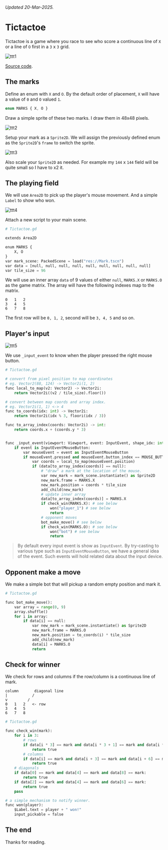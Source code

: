 _Updated 20-Mar-2025._

# Tictactoe

Tictactoe is a game where you race to see who score a continuous line of `X` or a line of `O` first in a `3` x `3` grid.

![ttt1](./image/ttt1.gif)


[Source code](https://github.com/hungptsg/mini-projects/tree/main/tictactoe/src).

## The marks

Define an enum with `X` and `O`. By the default order of placement, `X` will have a value of `0` and `O` valued `1`.

```ts
enum MARKS { X, O }
```

Draw a simple sprite of these two marks. I draw them in 48x48 pixels.

![ttt2](./image/ttt2.png)

Setup your mark as a `Sprite2D`. We will assign the previously defined enum as the `Sprite2D`'s `frame` to switch the sprite.

![ttt3](./image/ttt3.gif)

Also scale your `Sprite2D` as needed. For example my `144` x `144` field will be quite small so I have to x2 it.

## The playing field

We will use `Area2D` to pick up the player's mouse movement. And a simple `Label` to show who won.

![ttt4](./image/ttt4.png)

Attach a new script to your main scene.

```py
# Tictactoe.gd

extends Area2D

enum MARKS {
	X, O
}
var mark_scene: PackedScene = load("res://Mark.tscn")
var data = [null, null, null, null, null, null, null, null, null]
var tile_size = 96
```

We will use an inner array `data` of 9 values of either `null`, `MARKS.X` or `MARKS.O` as the game matrix. The array will have the following indexes map to the matrix.

```
0   1   2
3   4   5
6   7   8
```
The first row will be `0, 1, 2`, second will be `3, 4, 5` and so on.



## Player's input

![ttt5](./image/ttt5.gif)

We use `_input_event` to know when the player pressed the right mouse button. 

```py
# Tictactoe.gd

# convert from pixel position to map coordinates
# eg. Vector2(88, 124) -> Vector2i(1, 2)
func local_to_map(v2: Vector2) -> Vector2i:
	return Vector2i((v2 / tile_size).floor())

# convert between map coords and array index.
# eg. Vector2i(1, 1) <-> 4
func to_coords(idx: int) -> Vector2i:
	return Vector2i(idx % 3, floori(idx / 3))

func to_array_index(coords: Vector2i) -> int:
	return coords.x + (coords.y * 3)


func _input_event(viewport: Viewport, event: InputEvent, shape_idx: int) -> void:
	if event is InputEventMouseButton:
		var mouseEvent = event as InputEventMouseButton
		if mouseEvent.pressed and mouseEvent.button_index == MOUSE_BUTTON_LEFT:
			var coords = local_to_map(mouseEvent.position)
			if (data[to_array_index(coords)] == null):
				# "draw" a mark at the location of the mouse.
				var new_mark = mark_scene.instantiate() as Sprite2D
				new_mark.frame = MARKS.X
				new_mark.position = coords * tile_size
				add_child(new_mark)
				# update inner array
				data[to_array_index(coords)] = MARKS.X
				if check_win(MARKS.X): # see below
					won("player_1") # see below
					return
				# opponent moves
				bot_make_move() # see below
				if check_win(MARKS.O): # see below
					won("bot") # see below
					return
```

> By default every input event is show as `InputEvent`. By try-casting to various type such as `InputEventMouseButton`, we have a general idea of the event. Such events will hold related data about the input device.

## Opponent make a move

We make a simple bot that will pickup a random empty position and mark it.

```py
# Tictactoe.gd

func bot_make_move():
	var array = range(0, 9)
	array.shuffle()
	for i in array:
		if data[i] == null:
			var new_mark = mark_scene.instantiate() as Sprite2D
			new_mark.frame = MARKS.O
			new_mark.position = to_coords(i) * tile_size
			add_child(new_mark)
			data[i] = MARKS.O
			return
```



## Check for winner

We check for rows and columns if the row/column is a continuous line of mark. 
```
column       diagonal line
|           /
v         /
0   1   2   <- row
3   4   5
6   7   8
```

```py
# Tictactoe.gd

func check_win(mark):
	for i in 3:
		# rows
		if data[i * 3] == mark and data[i * 3 + 1] == mark and data[i * 3 + 2] == mark:
			return true
		# columns
		if data[i] == mark and data[i + 3] == mark and data[i + 6] == mark:
			return true
	# diagonals 
	if data[0] == mark and data[4] == mark and data[8] == mark:
		return true
	if data[2] == mark and data[4] == mark and data[6] == mark:
		return true
	pass

# a simple mechanism to notify winner.
func won(player):
	$Label.text = player + " won!"
	input_pickable = false
```



## The end

Thanks for reading.
